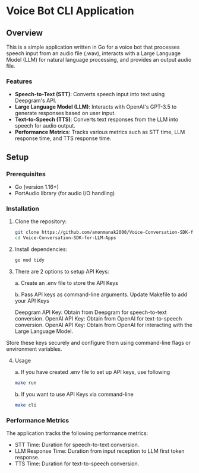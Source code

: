 # Voice Bot CLI Application

## Overview

This is a simple application written in Go for a voice bot that processes speech input from an audio file (.wav), interacts with a Large Language Model (LLM) for natural language processing, and provides an output audio file.

### Features

- **Speech-to-Text (STT)**: Converts speech input into text using Deepgram's API.
- **Large Language Model (LLM)**: Interacts with OpenAI's GPT-3.5 to generate responses based on user input.
- **Text-to-Speech (TTS)**: Converts text responses from the LLM into speech for audio output.
- **Performance Metrics**: Tracks various metrics such as STT time, LLM response time, and TTS response time.

## Setup

### Prerequisites

- Go (version 1.16+)
- PortAudio library (for audio I/O handling)

### Installation

1. Clone the repository:

   ```bash
   git clone https://github.com/anonmanak2000/Voice-Conversation-SDK-for-LLM-Apps.git
   cd Voice-Conversation-SDK-for-LLM-Apps
   ```

2. Install dependencies:

   ```bash
   go mod tidy
   ```

3. There are 2 options to setup API Keys:

   a. Create an .env file to store the API Keys
   
   b. Pass API keys as command-line arguments. Update Makefile to add your API Keys

   Deepgram API Key: Obtain from Deepgram for speech-to-text conversion.
   OpenAI API Key: Obtain from OpenAI for text-to-speech conversion.
   OpenAI API Key: Obtain from OpenAI for interacting with the Large Language Model.

Store these keys securely and configure them using command-line flags or environment variables.

4. Usage

   a. If you have created .env file to set up API keys, use following

   ```bash
   make run
   ```

   b. If you want to use API Keys via command-line

   ```bash
   make cli
   ```

### Performance Metrics

The application tracks the following performance metrics:

- STT Time: Duration for speech-to-text conversion.
- LLM Response Time: Duration from input reception to LLM first token response.
- TTS Time: Duration for text-to-speech conversion.
